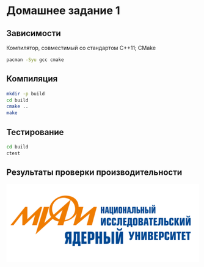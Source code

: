 # Домашнее задание 1

## Зависимости

Компилятор, совместимый со стандартом C++11; CMake

```bash
pacman -Syu gcc cmake
```

## Компиляция

```bash
mkdir -p build
cd build
cmake ..
make
```

## Тестирование

```bash
cd build
ctest
```

## Результаты проверки производительности

![МИФИ](./contrib/mephi.png)
